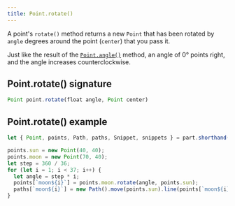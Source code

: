 ```yaml
---
title: Point.rotate()
---
```


A point's `rotate()` method returns a new `Point` that has been rotated by `angle` degrees
around the point (`center`) that you pass it.

Just like the result of the [`Point.angle()`](reference/api/point/angle/) method, an angle of 0° points right, and the angle increases counterclockwise.

## Point.rotate() signature

```js
Point point.rotate(float angle, Point center)
```

## Point.rotate() example

<Example
  part="point_rotate"
  caption="An example of the Point.rotate() method"
/>

```js
let { Point, points, Path, paths, Snippet, snippets } = part.shorthand();

points.sun = new Point(40, 40);
points.moon = new Point(70, 40);
let step = 360 / 36;
for (let i = 1; i < 37; i++) {
  let angle = step * i;
  points[`moon${i}`] = points.moon.rotate(angle, points.sun);
  paths[`moon${i}`] = new Path().move(points.sun).line(points[`moon${i}`]);
}
```
